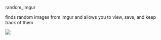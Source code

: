 random_imgur 

finds random images from imgur and allows you to view, save, and keep track of them

![](https://i.imgur.com/QOYjAdf.png)